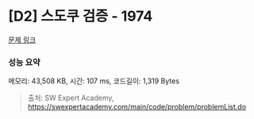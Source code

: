 # [D2] 스도쿠 검증 - 1974 

[문제 링크](https://swexpertacademy.com/main/code/problem/problemDetail.do?contestProbId=AV5Psz16AYEDFAUq) 

### 성능 요약

메모리: 43,508 KB, 시간: 107 ms, 코드길이: 1,319 Bytes



> 출처: SW Expert Academy, https://swexpertacademy.com/main/code/problem/problemList.do